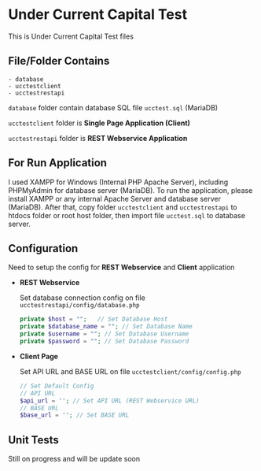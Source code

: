 # Under Current Capital Test
This is Under Current Capital Test files

## File/Folder Contains
```
- database
- ucctestclient
- ucctestrestapi
```

`database` folder contain database SQL file `ucctest.sql` (MariaDB)

`ucctestclient` folder is **Single Page Application (Client)**

`ucctestrestapi` folder is **REST Webservice Application**

## For Run Application
I used XAMPP for Windows (Internal PHP Apache Server), including PHPMyAdmin for database server (MariaDB). To run the application, please install XAMPP or any internal Apache Server and database server (MariaDB). After that, copy folder `ucctestclient` and `ucctestrestapi` to htdocs folder or root host folder, then import file `ucctest.sql` to database server.

## Configuration
Need to setup the config for **REST Webservice** and **Client** application
- **REST Webservice**
  
  Set database connection config on file `ucctestrestapi/config/database.php`
  ```php
  private $host = "";	// Set Database Host
  private $database_name = ""; // Set Database Name
  private $username = ""; // Set Database Username
  private $password = ""; // Set Database Password
  ```
  
- **Client Page**

  Set API URL and BASE URL on file `ucctestclient/config/config.php`
  ```php
  // Set Default Config
  // API URL
  $api_url = ''; // Set API URL (REST Webservice URL)
  // BASE URL
  $base_url = ''; // Set BASE URL
  ```
  
## Unit Tests
Still on progress and will be update soon
